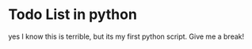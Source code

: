 # Todo List in python

yes I know this is terrible, but its my first python script. Give me a break!